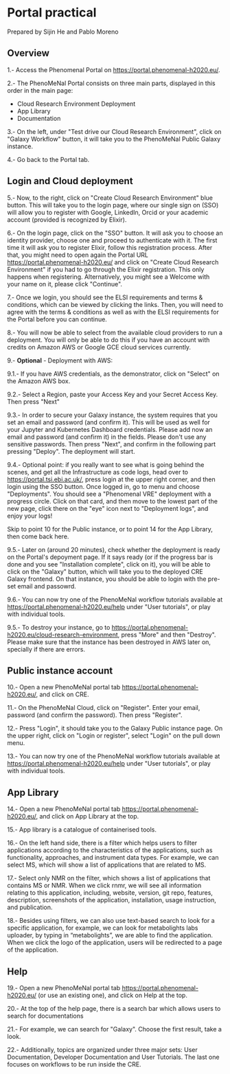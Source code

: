 # Portal practical

Prepared by Sijin He and Pablo Moreno

## Overview

1.- Access the Phenomenal Portal on https://portal.phenomenal-h2020.eu/. 

2.- The PhenoMeNal Portal consists on three main parts, displayed in this order in the main page: 

 - Cloud Research Environment Deployment
 - App Library
 - Documentation

3.- On the left, under "Test drive our Cloud Research Environment", click on "Galaxy Workflow" button, it will take you to the PhenoMeNal Public Galaxy instance.

4.- Go back to the Portal tab.

## Login and Cloud deployment

5.- Now, to the right, click on "Create Cloud Research Environment" blue button. This will take you to the login page, where our single sign on (SSO) will allow you to register with Google, LinkedIn, Orcid or your academic account (provided is recognized by Elixir).

6.- On the login page, click on the "SSO" button. It will ask you to choose an identity provider, choose one and proceed to authenticate with it. The first time it will ask you to register Elixir, follow this registration process. After that, you might need to open again the Portal URL https://portal.phenomenal-h2020.eu/ and click on "Create Cloud Research Environment" if you had to go through the Elixir registration. This only happens when registering. Alternatively, you might see a Welcome with your name on it, please click "Continue".

7.- Once we login, you should see the ELSI requirements and terms & conditions, which can be viewed by clicking the links. Then, you will need to agree with the terms & conditions as well as with the ELSI requirements for the Portal before you can continue. 

8.- You will now be able to select from the available cloud providers to run a deployment. You will only be able to do this if you have an account with credits on Amazon AWS or Google GCE cloud services currently. 

9.- **Optional** - Deployment with AWS: 

9.1.- If you have AWS credentials, as the demonstrator, click on "Select" on the Amazon AWS box.

9.2.- Select a Region, paste your Access Key and your Secret Access Key. Then press "Next"

9.3.- In order to secure your Galaxy instance, the system requires that you set an email and password (and confirm it). This will be used as well for your Jupyter and Kubernetes Dashboard credentials. Please add now an email and password (and confirm it) in the fields. Please don't use any sensitive passwords. Then press "Next", and confirm in the following part pressing "Deploy". The deployment will start.

9.4.- Optional point: if you really want to see what is going behind the scenes, and get all the Infrastructure as code logs, head over to https://portal.tsi.ebi.ac.uk/, press login at the upper right corner, and then login using the SSO button. Once logged in, go to menu and choose "Deployments". You should see a "Phenomenal VRE" deployment with a progress circle. Click on that card, and then move to the lowest part of the new page, click there on the "eye" icon next to "Deployment logs", and enjoy your logs! 

Skip to point 10 for the Public instance, or to point 14 for the App Library, then come back here.

9.5.- Later on (around 20 minutes), check whether the deployment is ready on the Portal's depoyment page. If it says ready (or if the progress bar is done and you see "Installation complete", click on it), you will be able to click on the "Galaxy" button, which will take you to the deployed CRE Galaxy frontend. On that instance, you should be able to login with the pre-set email and passowrd.

9.6.- You can now try one of the PhenoMeNal workflow tutorials available at https://portal.phenomenal-h2020.eu/help under "User tutorials", or play with individual tools.

9.5.- To destroy your instance, go to https://portal.phenomenal-h2020.eu/cloud-research-environment, press "More" and then "Destroy". Please make sure that the instance has been destroyed in AWS later on, specially if there are errors.

## Public instance account 

10.- Open a new PhenoMeNal portal tab https://portal.phenomenal-h2020.eu/, and click on CRE.

11.- On the PhenoMeNal Cloud, click on "Register". Enter your email, password (and confirm the password). Then press "Register".

12.- Press "Login", it should take you to the Galaxy Public instance page. On the upper right, click on "Login or register", select "Login" on the pull down menu.

13.- You can now try one of the PhenoMeNal workflow tutorials available at https://portal.phenomenal-h2020.eu/help under "User tutorials", or play with individual tools.

## App Library

14.- Open a new PhenoMeNal portal tab https://portal.phenomenal-h2020.eu/, and click on App Library at the top.

15.- App library is a catalogue of containerised tools. 

16.- On the left hand side, there is a filter which helps users to filter applications according to the characteristics of the applications, such as functionality, approaches, and instrument data types. For example, we can select MS, which will show a list of applications that are related to MS. 

17.- Select only NMR on the filter, which shows a list of applications that contains MS or NMR. When we click rnmr, we will see all information relating to this application, including, website, version, git repo, features, description, screenshots of the application, installation, usage instruction, and publication.

18.- Besides using filters, we can also use text-based search to look for a specific application, for example, we can look for metabolights labs uploader, by typing in “metabolights”, we are able to find the application. When we click the logo of the application, users will be redirected to a page of the application.

## Help

19.- Open a new PhenoMeNal portal tab https://portal.phenomenal-h2020.eu/ (or use an existing one), and click on Help at the top.

20.- At the top of the help page, there is a search bar which allows users to search for documentations

21.- For example, we can search for "Galaxy". Choose the first result, take a look.

22.- Additionally, topics are organized under three major sets: User Documentation, Developer Documentation and User Tutorials. The last one focuses on workflows to be run inside the CRE.










